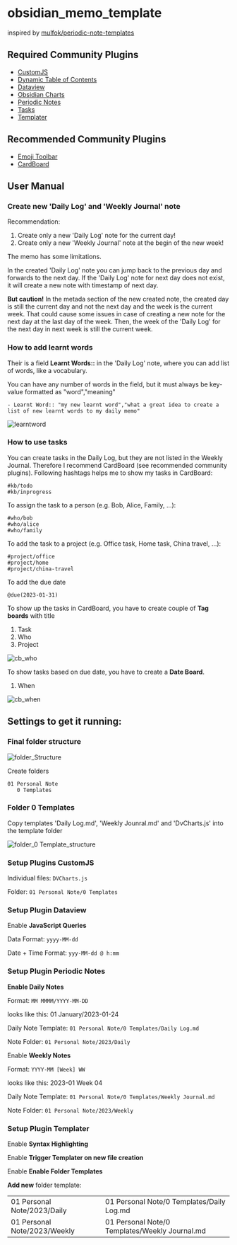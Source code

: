 # obsidian_memo_template
 inspired by [mulfok/periodic-note-templates ](https://github.com/mulfok/periodic-note-templates)

## Required Community Plugins
- [CustomJS](https://github.com/samlewis0602/obsidian-custom-js)
- [Dynamic Table of Contents](https://github.com/Aidurber/obsidian-plugin-dynamic-toc)
- [Dataview](https://github.com/blacksmithgu/obsidian-dataview)
- [Obsidian Charts](https://github.com/phibr0/obsidian-charts)
- [Periodic Notes](https://github.com/liamcain/obsidian-periodic-notes)
- [Tasks](https://github.com/schemar/obsidian-tasks)
- [Templater](https://github.com/SilentVoid13/Templater)

## Recommended Community Plugins
- [Emoji Toolbar](https://github.com/oliveryh/obsidian-emoji-toolbar)
- [CardBoard](https://github.com/roovo/obsidian-card-board)

## User Manual

### Create new 'Daily Log' and 'Weekly Journal' note

Recommendation: 
1. Create only a new 'Daily Log' note for the current day!
1. Create only a new 'Weekly Journal' note at the begin of the new week!

The memo has some limitations.

In the created 'Daily Log' note you can jump back to the previous day and forwards to the next day. If the 'Daily Log' note for next day does not exist, it will create a new note with timestamp of next day.

**But caution!** In the metada section of the new created note, the created day is still the current day and not the next day and the week is the current week. That could cause some issues in case of creating a new note for the next day at the last day of the week. Then, the week of the 'Daily Log' for the next day in next week is still the current week.

### How to add learnt words

Their is a field **Learnt Words::** in the 'Daily Log' note, where you can add list of words, like a vocabulary.

You can have any number of words in the field, but it must always be key-value formatted as "word","meaning"
```
- Learnt Word:: "my new learnt word","what a great idea to create a list of new learnt words to my daily memo"
```
![learntword](https://user-images.githubusercontent.com/40318953/214413602-29a372aa-e0b3-4b1e-8f43-34f087dae699.png)

### How to use tasks
You can create tasks in the Daily Log, but they are not listed in the Weekly Journal. Therefore I recommend CardBoard (see recommended community plugins).
Following hashtags helps me to show my tasks in CardBoard:
```
#kb/todo
#kb/inprogress
```
To assign the task to a person (e.g. Bob, Alice, Family, ...):
```
#who/bob
#who/alice
#who/family
```
To add the task to a project (e.g. Office task, Home task, China travel, ...):
```
#project/office
#project/home
#project/china-travel
```
To add the due date
```
@due(2023-01-31)
```

To show up the tasks in CardBoard, you have to create couple of **Tag boards** with title
1. Task
1. Who
1. Project

![cb_who](https://user-images.githubusercontent.com/40318953/214409660-022a6503-67b4-4312-a4b3-e85a4817a540.png)

To show tasks based on due date, you have to create a **Date Board**.
1. When

![cb_when](https://user-images.githubusercontent.com/40318953/214407632-50670aa2-753b-48b7-b8ca-4c374d47a804.png)

## Settings to get it running:

### Final folder structure
![folder_Structure](https://user-images.githubusercontent.com/40318953/214385423-c285956c-b250-49b7-98a3-5af25672cda9.png)

Create folders 
```
01 Personal Note
   0 Templates
```

### Folder 0 Templates
Copy templates 'Daily Log.md', 'Weekly Jounral.md' and 'DvCharts.js' into the template folder 

![folder_0 Template_structure](https://user-images.githubusercontent.com/40318953/214386222-6ead6a56-8686-4438-81ed-5eb01828699d.png)

### Setup Plugins CustomJS

Individual files: ```DVCharts.js```

Folder: ```01 Personal Note/0 Templates```

### Setup Plugin Dataview

Enable **JavaScript Queries**

Data Format: ```yyyy-MM-dd```

Date + Time Format: ```yyy-MM-dd @ h:mm```

### Setup Plugin Periodic Notes
**Enable Daily Notes**

Format: ```MM MMMM/YYYY-MM-DD```

looks like this: 01 January/2023-01-24

Daily Note Template: ```01 Personal Note/0 Templates/Daily Log.md```

Note Folder: ```01 Personal Note/2023/Daily```

Enable **Weekly Notes**

Format: ```YYYY-MM [Week] WW```

looks like this: 2023-01 Week 04

Daily Note Template: ```01 Personal Note/0 Templates/Weekly Journal.md```

Note Folder: ```01 Personal Note/2023/Weekly```

### Setup Plugin Templater

Enable **Syntax Highlighting**

Enable **Trigger Templater on new file creation**

Enable **Enable Folder Templates**

**Add new** folder template:

|||
|---|---|
|01 Personal Note/2023/Daily | 01 Personal Note/0 Templates/Daily Log.md|
|01 Personal Note/2023/Weekly | 01 Personal Note/0 Templates/Weekly Journal.md|



